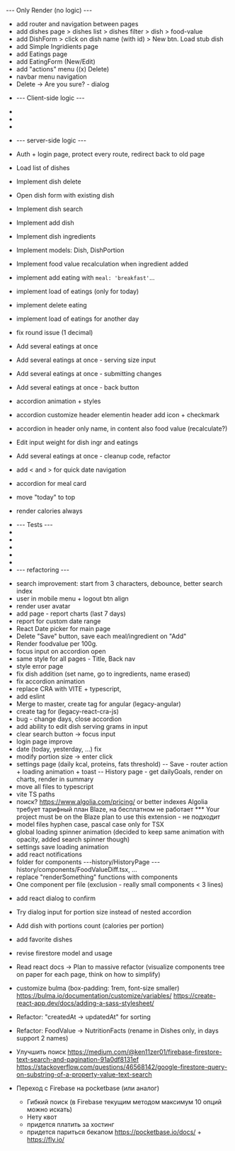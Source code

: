 --- Only Render (no logic) ---

- add router and navigation between pages
- add dishes page > dishes list > dishes filter > dish > food-value
- add DishForm > click on dish name (with id) > New btn. Load stub dish
- add Simple Ingridients page
- add Eatings page
- add EatingForm (New/Edit)
- add "actions" menu ((x) Delete)
- navbar menu navigation
- Delete -> Are you sure? - dialog

* --- Client-side logic ---
*
*
*

* --- server-side logic ---

- Auth + login page, protect every route, redirect back to old page
- Load list of dishes
- Implement dish delete
- Open dish form with existing dish
- Implement dish search
- Implement add dish
- Implement dish ingredients
- Implement models: Dish, DishPortion
- Implement food value recalculation when ingredient added
- implement add eating with `meal: 'breakfast'`...
- implement load of eatings (only for today)
- implement delete eating
- implement load of eatings for another day
- fix round issue (1 decimal)

- Add several eatings at once
- Add several eatings at once - serving size input
- Add several eatings at once - submitting changes
- Add several eatings at once - back button
- accordion animation + styles
- accordion customize header elementin header add icon + checkmark
- accordion in header only name, in content also food value (recalculate?)
- Edit input weight for dish ingr and eatings
- Add several eatings at once - cleanup code, refactor
- add < and > for quick date navigation
- accordion for meal card
- move "today" to top
- render calories always

* --- Tests ---
*
*
*
*
*
* --- refactoring ---

- search improvement: start from 3 characters, debounce, better search index
- user in mobile menu + logout btn align
- render user avatar
- add page - report charts (last 7 days)
- report for custom date range
- React Date picker for main page
- Delete "Save" button, save each meal/ingredient on "Add"
- Render foodvalue per 100g.
- focus input on accordion open
- same style for all pages - Title, Back nav
- style error page
- fix dish addition (set name, go to ingredients, name erased)
- fix accordion animation
- replace CRA with VITE + typescript,
- add eslint
- Merge to master, create tag for angular (legacy-angular)
- create tag for (legacy-react-cra-js)
- bug - change days, close accordion
- add ability to edit dish serving grams in input
- clear search button -> focus input
- login page improve
- date (today, yesterday, ...) fix
- modify portion size -> enter click
- settings page (daily kcal, proteins, fats threshold)
  -- Save - router action + loading animation + toast
  -- History page - get dailyGoals, render on charts, render in summary
- move all files to typescript
- vite TS paths
- поиск? https://www.algolia.com/pricing/ or better indexes
  Algolia требует тарифный план Blaze, на бесплатном не работает
  \*\*\* Your project must be on the Blaze plan to use this extension - не подходит
- model files hyphen case, pascal case only for TSX
- global loading spinner animation (decided to keep same animation with opacity, added search spinner though)
- settings save loading animation
- add react notifications
- folder for components
  ---history/HistoryPage
  ---history/components/FoodValueDiff.tsx, ...
- replace "renderSomething" functions with components
- One component per file (exclusion - really small components < 3 lines)

* add react dialog to confirm
* Try dialog input for portion size instead of nested accordion
* Add dish with portions count (calories per portion)
* add favorite dishes

* revise firestore model and usage
* Read react docs -> Plan to massive refactor (visualize components tree on paper for each page, think on how to simplify)

* customize bulma (box-padding: 1rem, font-size smaller)
  https://bulma.io/documentation/customize/variables/
  https://create-react-app.dev/docs/adding-a-sass-stylesheet/

* Refactor: "createdAt -> updatedAt" for sorting
* Refactor: FoodValue -> NutritionFacts (rename in Dishes only, in days support 2 names)
* Улучшить поиск
  https://medium.com/@ken11zer01/firebase-firestore-text-search-and-pagination-91a0df8131ef
  https://stackoverflow.com/questions/46568142/google-firestore-query-on-substring-of-a-property-value-text-search

* Переход с Firebase на pocketbase (или аналог)
  - Гибкий поиск (в Firebase текущим методом максимум 10 опций можно искать)
  - Нету квот
  * придется платить за хостинг
  * придется париться бекапом
    https://pocketbase.io/docs/ + https://fly.io/
